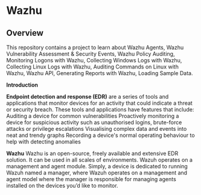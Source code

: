# Wazhu

## Overview

This repository contains a project to learn about Wazhu Agents, Wazhu Vulnerability Assessment & Security Events, Wazhu Policy Auditing, Monitoring Logons with Wazhu, Collecting Windows Logs with Wazhu, Collecting Linux Logs with Wazhu, Auditing Commands on Linux with Wazhu, Wazhu API, Generating Reports with Wazhu, Loading Sample Data.

**Introduction**

**Endpoint detection and response (EDR)** are a series of tools and applications that monitor devices for an activity that could indicate a threat or security breach. 
These tools and applications have features that include:
Auditing a device for common vulnerabilities
Proactively monitoring a device for suspicious activity such as unauthorised logins, brute-force attacks or privilege escalations
Visualising complex data and events into neat and trendy graphs
Recording a device's normal operating behaviour to help with detecting anomalies

**Wazhu**
Wazhu is an open-source, freely available and extensive EDR solution. It can be used in all scales of environments. Wazuh operates on a management and agent module. Simply, a device is dedicated to running Wazuh named a manager, where Wazuh operates on a management and agent model where the manager is responsible for managing agents installed on the devices you’d like to monitor.
